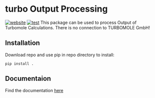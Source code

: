 turbo Output Processing
==============
[![website](https://github.com/blaschma/turbomoleOuptputProcessing/actions/workflows/docs.yml/badge.svg)](https://github.com/blaschma/turbomoleOuptputProcessing/actions/workflows/docs.yml)
[![test](https://github.com/blaschma/turbomoleOuptputProcessing/actions/workflows/pytest.yml/badge.svg)](https://github.com/blaschma/turbomoleOuptputProcessing/actions/workflows/pytest.yml)
This package can be used to process Output of Turbomole Calculations. There is no connection to TURBOMOLE GmbH!


Installation
------------

Download repo and use pip in repo directory to install:
````commandline
pip install .
````
Documentaion
------------
Find the documentation [here](https://blaschma.github.io/turbomoleOuptputProcessing/turbomoleOutputProcessing/turbomoleOutputProcessing.html)
